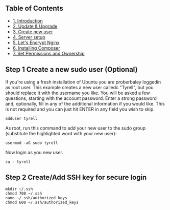 ## Table of Contents
   - [1. Introduction](https://github.com/TristanGitHub/Laravel-setup-guide/blob/master/1.%20Introduction.md)
   - [2. Update & Upgrade](https://github.com/TristanGitHub/Laravel-setup-guide/blob/master/2.%20Update%20%26%20Upgrade.md)
   - [3. Create new user](https://github.com/TristanGitHub/Laravel-setup-guide/blob/master/3.%20Create%20new%20user.md)
   - [4. Server setup](https://github.com/TristanGitHub/Laravel-setup-guide/blob/master/4.%20Server%20setup.md)
   - [5. Let's Encrypt Nginx](https://github.com/TristanGitHub/Laravel-setup-guide/blob/master/5.%20Let's%20Encrypt%20Nginx.md)
   - [6. Installing Composer](https://github.com/TristanGitHub/Laravel-setup-guide/blob/master/6.%20Installing%20Composer.md)
   - [7. Set Permissions and Ownership](https://github.com/TristanGitHub/Laravel-setup-guide/blob/master/7.%20Set%20Permissions%20and%20Ownership.md)
   
## Step 1 Create a new sudo user (Optional)
If you're using a fresh installation of Ubuntu you are proberbaley loggedin as root user. This example creates a new user calledc "Tyrell", but you should replace it with the username you like. You will be asked a few questions, starting with the account password. Enter a strong password and, optionally, fill in any of the additional information if you would like. This is not required and you can just hit ENTER in any field you wish to skip.
    
    adduser tyrell
    
As root, run this command to add your new user to the sudo group (substitute the highlighted word with your new user):
    
    usermod -aG sudo tyrell
    
Now login as you new user.
    
    su - tyrell
 
## Step 2 Create/Add SSH key for secure login
    mkdir ~/.ssh
    chmod 700 ~/.ssh
    nano ~/.ssh/authorized_keys
    chmod 600 ~/.ssh/authorized_keys
